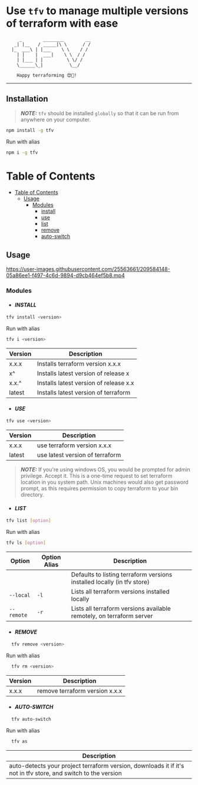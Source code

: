 # Use `tfv` to manage multiple versions of terraform with ease

         _        ________        __
       _| |__   / _____|\ \      / /
      |_  ___\ | |___    \ \    / /
        | |    |  ___|    \ \  / /
        | |___ | |         \ \/ /
        \______\_|          \__/

        Happy terraforming 😍🥂!
  ---------------------------------------

## Installation

> **_NOTE:_** `tfv` should be installed `globally` so that it can be run from anywhere on your computer.

```sh
npm install -g tfv
```

Run with alias

```sh
npm i -g tfv
```

# Table of Contents

<!--ts-->
* [Table of Contents](#table-of-contents)
  * [Usage](#usage)
    * [Modules](#modules)
      * [install](#install)
      * [use](#use)
      * [list](#list)
      * [remove](#remove)
      * [auto-switch](#auto-switch)
<!--te-->

## Usage

https://user-images.githubusercontent.com/25563661/209584148-05a86ee1-f497-4c6d-9894-d9cb464ef5b8.mp4

### Modules

- #### _INSTALL_

```sh
tfv install <version>
```

Run with alias

```sh
tfv i <version>
```

| Version          | Description                                |
| ---------------- | ------------------------------------------ |
| x.x.x            | Installs terraform version x.x.x           |
| x^               | Installs latest version of release x       |
| x.x.^            | Installs latest version of release x.x     |
| latest           | Installs latest version of terraform       |

- #### _USE_

```sh
tfv use <version>
```

| Version          | Description                               |
| ---------------- | ----------------------------------------- |
| x.x.x            | use terraform version x.x.x               |
| latest           | use latest version of terraform           |

> **_NOTE:_** If you're using windows OS, you would be prompted for admin privilege. Accept it. This is a one-time request to set terraform location in you system path. Unix machines would also get password prompt, as this requires permission to copy terraform to your bin directory.

- #### _LIST_

```sh
tfv list [option]
```

Run with alias

```sh
tfv ls [option]
```

| Option         | Option Alias  |                Description                                                     |
| ---------------|---------------|--------------------------------------------------------------------------------|
|                |               |  Defaults to listing terraform versions installed locally (in tfv store)       |
| `--local`      |  `-l`         |  Lists all terraform versions installed locally                                |
| `--remote`     |  `-r`         |  Lists all terraform versions available remotely, on terraform server          |

- #### _REMOVE_

```sh
  tfv remove <version>
```

Run with alias

```sh
  tfv rm <version>
```

| Version          | Description                               |
| ---------------- | ----------------------------------------- |
| x.x.x            | remove terraform version x.x.x            |

- #### _AUTO-SWITCH_

```sh
  tfv auto-switch
```

Run with alias

```sh
  tfv as
```

| Description                                                                                                      |
| ---------------------------------------------------------------------------------------------------------------- |
| auto-detects your project terraform version, downloads it if it's not in tfv store, and switch to the version     |
